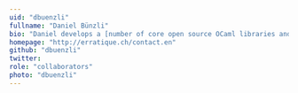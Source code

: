 ```yaml
---
uid: "dbuenzli"
fullname: "Daniel Bünzli"
bio: "Daniel develops a [number of core open source OCaml libraries and features](http://erratique.ch/tags/OCaml) with OCaml Labs."
homepage: "http://erratique.ch/contact.en"
github: "dbuenzli"
twitter:
role: "collaborators"
photo: "dbuenzli"
---
```

